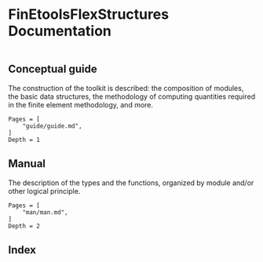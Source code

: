 # FinEtoolsFlexStructures Documentation


```@contents
```

## Conceptual guide

The construction of the toolkit is described: the composition of modules, the basic data structures, the methodology of computing quantities required in the finite element methodology, and more.

```@contents
Pages = [
    "guide/guide.md",
]
Depth = 1
```

## Manual

The description of the types and the functions, organized by module and/or other logical principle.

```@contents
Pages = [
    "man/man.md",
]
Depth = 2
```

## Index

```@index
```